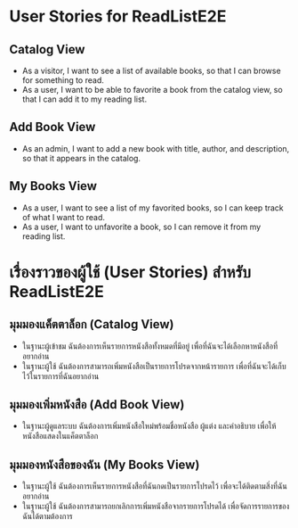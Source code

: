 # User Stories for ReadListE2E

## Catalog View
- As a visitor, I want to see a list of available books, so that I can browse for something to read.
- As a user, I want to be able to favorite a book from the catalog view, so that I can add it to my reading list.

## Add Book View
- As an admin, I want to add a new book with title, author, and description, so that it appears in the catalog.


## My Books View
- As a user, I want to see a list of my favorited books, so I can keep track of what I want to read.
- As a user, I want to unfavorite a book, so I can remove it from my reading list.


# เรื่องราวของผู้ใช้ (User Stories) สำหรับ ReadListE2E

## มุมมองแค็ตตาล็อก (Catalog View)
- ในฐานะผู้เข้าชม ฉันต้องการเห็นรายการหนังสือทั้งหมดที่มีอยู่ เพื่อที่ฉันจะได้เลือกหาหนังสือที่อยากอ่าน
- ในฐานะผู้ใช้ ฉันต้องการสามารถเพิ่มหนังสือเป็นรายการโปรดจากหน้ารายการ เพื่อที่ฉันจะได้เก็บไว้ในรายการที่ฉันอยากอ่าน

## มุมมองเพิ่มหนังสือ (Add Book View)
- ในฐานะผู้ดูแลระบบ ฉันต้องการเพิ่มหนังสือใหม่พร้อมชื่อหนังสือ ผู้แต่ง และคำอธิบาย เพื่อให้หนังสือแสดงในแค็ตตาล็อก

## มุมมองหนังสือของฉัน (My Books View)
- ในฐานะผู้ใช้ ฉันต้องการเห็นรายการหนังสือที่ฉันกดเป็นรายการโปรดไว้ เพื่อจะได้ติดตามสิ่งที่ฉันอยากอ่าน
- ในฐานะผู้ใช้ ฉันต้องการสามารถยกเลิกการเพิ่มหนังสือจากรายการโปรดได้ เพื่อจัดการรายการของฉันได้ตามต้องการ
